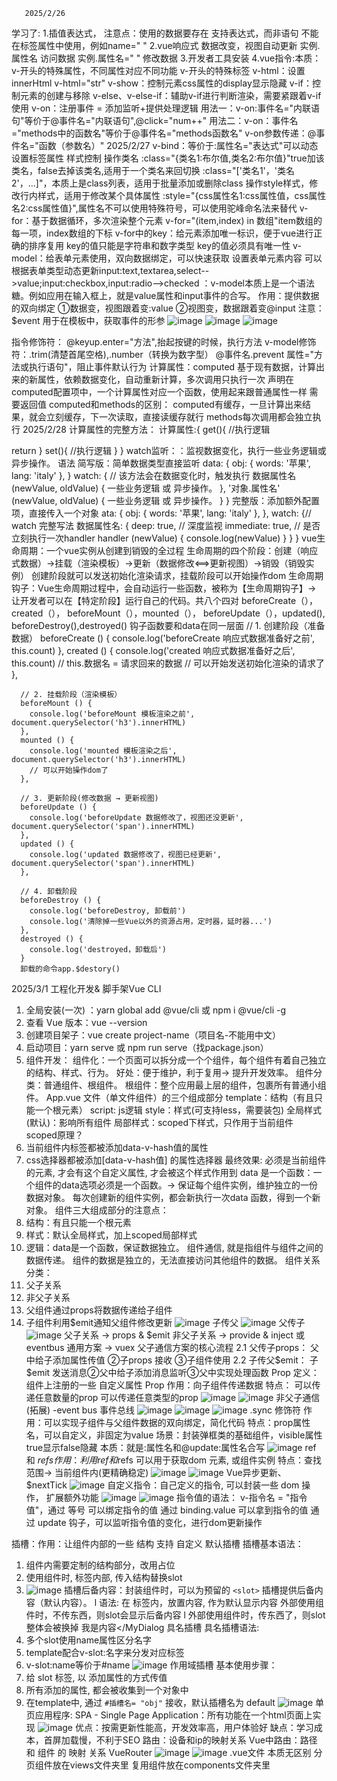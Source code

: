        2025/2/26
学习了:
1.插值表达式，
注意点：使用的数据要存在
支持表达式，而非语句
不能在标签属性中使用，例如name="  "
2.vue响应式
数据改变，视图自动更新
实例.属性名  访问数据
实例.属性名=" " 修改数据
3.开发者工具安装
4.vue指令:本质：v-开头的特殊属性，不同属性对应不同功能
v-开头的特殊标签
v-html：设置innerHtml
v-html="str"
v-show：控制元素css属性的display显示隐藏
v-if：控制元素的创建与移除
v-else、v-else-if：辅助v-if进行判断渲染，需要紧跟着v-if使用
v-on：注册事件 = 添加监听+提供处理逻辑
用法一：v-on:事件名="内联语句"等价于@事件名="内联语句",@click="num++"
用法二：v-on：事件名="methods中的函数名"等价于@事件名="methods函数名"
v-on参数传递：@事件名="函数（参数名）"
2025/2/27
v-bind：等价于:属性名="表达式"可以动态设置标签属性
样式控制
操作类名
:class="{类名1:布尔值,类名2:布尔值}"true加该类名，false去掉该类名,适用于一个类名来回切换
:class="['类名1'，'类名2'，...]"，本质上是class列表，适用于批量添加或删除class
操作style样式，修改行内样式，适用于修改某个具体属性
:style="{css属性名1:css属性值，css属性名2:css属性值}",属性名不可以使用特殊符号，可以使用驼峰命名法来替代
v-for：基于数据循环，多次渲染整个元素
v-for="(item,index) in 数组"item数组的每一项，index数组的下标
v-for中的key：给元素添加唯一标识，便于vue进行正确的排序复用
key的值只能是字符串和数字类型
key的值必须具有唯一性
v-model：给表单元素使用，双向数据绑定，可以快速获取 设置表单元素内容
可以根据表单类型动态更新input:text,textarea,select-->value;input:checkbox,input:radio-->checked
：v-model本质上是一个语法糖。例如应用在输入框上，就是value属性和input事件的合写。
作用：提供数据的双向绑定
①数据变，视图跟着变:value 
②视图变，数据跟着变@input
注意：$event 用于在模板中，获取事件的形参
![image](https://github.com/user-attachments/assets/9a6146df-b7e8-4405-9b96-322c0712fc42)
![image](https://github.com/user-attachments/assets/3ec905c5-0289-4453-b58e-4361d6f8f8f0)
![image](https://github.com/user-attachments/assets/ddc06274-2f51-414e-8474-0ca13e27c049)

指令修饰符：
@keyup.enter="方法",抬起按键的时候，执行方法
v-model修饰符：.trim(清楚首尾空格),.number（转换为数字型）
@事件名.prevent 属性="方法或执行语句"，阻止事件默认行为
计算属性：computed
基于现有数据，计算出来的新属性，依赖数据变化，自动重新计算，多次调用只执行一次
声明在computed配置项中，一个计算属性对应一个函数，使用起来跟普通属性一样
需要返回值
computed和methods的区别：
computed有缓存，一旦计算出来结果，就会立刻缓存，下一次读取，直接读缓存就行
methods每次调用都会独立执行
2025/2/28
计算属性的完整方法：
计算属性:{
get(){
//执行逻辑

return
}
set(){
//执行逻辑
}
}
watch监听：：监视数据变化，执行一些业务逻辑或异步操作。
语法
简写版：简单数据类型直接监听
data: {
 obj: {
 words: '苹果',
 lang: 'italy'
 },
 }
watch: {
 // 该方法会在数据变化时，触发执行
数据属性名 (newValue, oldValue) {
一些业务逻辑 或 异步操作。
},
 '对象.属性名' (newValue, oldValue) {
一些业务逻辑 或 异步操作。
}
 }
 完整版：添加额外配置项，直接传入一个对象
 ata: {
 obj: {
 words: '苹果',
 lang: 'italy'
 },
 },
 watch: {// watch 完整写法
数据属性名: {
 deep: true, // 深度监视
immediate: true, // 是否立刻执行一次handler
 handler (newValue) {
 console.log(newValue)
 }
 }
 }
vue生命周期：一个vue实例从创建到销毁的全过程
生命周期的四个阶段：创建（响应式数据）->挂载（渲染模板）->更新（数据修改<==>更新视图）->销毁（销毁实例）
创建阶段就可以发送初始化渲染请求，挂载阶段可以开始操作dom
生命周期钩子：Vue生命周期过程中，会自动运行一些函数，被称为【生命周期钩子】→  让开发者可以在【特定阶段】运行自己的代码。共八个四对
beforeCreate（），created（）， beforeMount（），mounted（）， beforeUpdate（），updated(), beforeDestroy(),destroyed()
 钩子函数要和data在同一层面
      // 1. 创建阶段（准备数据）
      beforeCreate () {
        console.log('beforeCreate 响应式数据准备好之前', this.count)
      },
      created () {
        console.log('created 响应式数据准备好之后', this.count)
        // this.数据名 = 请求回来的数据
        // 可以开始发送初始化渲染的请求了
      },

      // 2. 挂载阶段（渲染模板）
      beforeMount () {
        console.log('beforeMount 模板渲染之前', document.querySelector('h3').innerHTML)
      },
      mounted () {
        console.log('mounted 模板渲染之后', document.querySelector('h3').innerHTML)
        // 可以开始操作dom了
      },

      // 3. 更新阶段(修改数据 → 更新视图)
      beforeUpdate () {
        console.log('beforeUpdate 数据修改了，视图还没更新', document.querySelector('span').innerHTML)
      },
      updated () {
        console.log('updated 数据修改了，视图已经更新', document.querySelector('span').innerHTML)
      },

      // 4. 卸载阶段
      beforeDestroy () {
        console.log('beforeDestroy, 卸载前')
        console.log('清除掉一些Vue以外的资源占用，定时器，延时器...')
      },
      destroyed () {
        console.log('destroyed，卸载后')
      }
      卸载的命令app.$destory()
2025/3/1
工程化开发& 脚手架Vue CLI
1. 全局安装(一次) ：yarn global add @vue/cli    或 npm i  @vue/cli  -g
2. 查看 Vue 版本：vue  --version
 3. 创建项目架子：vue  create  project-name（项目名-不能用中文）
4. 启动项目：yarn  serve  或 npm run serve（找package.json）
5. 组件开发：
 组件化：一个页面可以拆分成一个个组件，每个组件有着自己独立的结构、样式、行为。
好处：便于维护，利于复用→ 提升开发效率。
组件分类：普通组件、根组件。
根组件：整个应用最上层的组件，包裹所有普通小组件。
App.vue 文件（单文件组件）的三个组成部分
 template：结构（有且只能一个根元素）
script:   js逻辑
style：样式(可支持less，需要装包)
全局样式(默认)：影响所有组件
局部样式：scoped下样式，只作用于当前组件
scoped原理？
1. 当前组件内标签都被添加data-v-hash值的属性
2. css选择器都被添加[data-v-hash值] 的属性选择器
最终效果: 必须是当前组件的元素, 才会有这个自定义属性, 才会被这个样式作用到
data 是一个函数：一个组件的data选项必须是一个函数。→   保证每个组件实例，维护独立的一份数据对象。
每次创建新的组件实例，都会新执行一次data 函数，得到一个新对象。
组件三大组成部分的注意点：
1. 结构：有且只能一个根元素
2. 样式：默认全局样式，加上scoped局部样式
3. 逻辑：data是一个函数，保证数据独立。
组件通信, 就是指组件与组件之间的数据传递。
组件的数据是独立的，无法直接访问其他组件的数据。
组件关系分类：
1. 父子关系
2. 非父子关系
1. 父组件通过props将数据传递给子组件
2. 子组件利用$emit通知父组件修改更新
![image](https://github.com/user-attachments/assets/4ec65997-2e89-4ba0-b4c4-bd6e839b2f46)
子传父
![image](https://github.com/user-attachments/assets/338677c9-e354-41cf-94fc-5cf11a8735d2)
父传子
![image](https://github.com/user-attachments/assets/e1b9896f-f55b-4fbc-902b-b46062b91bf0)
父子关系 →    props & $emit
非父子关系 →    provide & inject   或 eventbus
通用方案 →    vuex
 父子通信方案的核心流程
2.1 父传子props：
父中给子添加属性传值 ②子props 接收 ③子组件使用
2.2 子传父$emit：
子$emit 发送消息②父中给子添加消息监听③父中实现处理函数
 Prop 定义：组件上注册的一些 自定义属性
Prop 作用：向子组件传递数据
特点：
可以传递任意数量的prop
可以传递任意类型的prop
![image](https://github.com/user-attachments/assets/ebc99cf0-698c-4801-8725-f500c92aceff)
![image](https://github.com/user-attachments/assets/dfbb0264-84a3-43a8-8db1-1663183dd2be)
非父子通信(拓展) -event bus 事件总线
![image](https://github.com/user-attachments/assets/f5b5f573-d61b-4fed-96d8-cf2ac9934123)
![image](https://github.com/user-attachments/assets/f4713b19-02ca-425b-9319-3f6548fd47e1)
![image](https://github.com/user-attachments/assets/8c0cac72-c063-4615-8174-2b8111d5a464)
.sync 修饰符
作用：可以实现子组件与父组件数据的双向绑定，简化代码
特点：prop属性名，可以自定义，非固定为value
场景：封装弹框类的基础组件，visible属性 true显示false隐藏
本质：就是:属性名和@update:属性名合写
![image](https://github.com/user-attachments/assets/1e2a1155-62fc-43db-859b-f9f7b32e4e75)
ref 和 $refs
作用：利用ref 和$refs 可以用于获取dom 元素, 或组件实例
特点：查找范围→  当前组件内(更精确稳定)
![image](https://github.com/user-attachments/assets/bf0568a4-ba15-46c5-a84b-5e1d7a9a586a)
![image](https://github.com/user-attachments/assets/b2f7c4ad-b23e-4daa-a996-528ee79c426d)
Vue异步更新、$nextTick
![image](https://github.com/user-attachments/assets/2ba3f6fe-9e70-431c-bf75-852d68a0491a)
自定义指令：自己定义的指令,  可以封装一些 dom 操作， 扩展额外功能
![image](https://github.com/user-attachments/assets/8e136b69-cc86-430b-9164-3a532577714a)
![image](https://github.com/user-attachments/assets/f1cda1e9-852e-4290-b0d9-8e903841b6f4)
 指令值的语法：
v-指令名 = "指令值"，通过 等号 可以绑定指令的值
通过 binding.value 可以拿到指令的值
通过 update 钩子，可以监听指令值的变化，进行dom更新操作

插槽：作用：让组件内部的一些 结构 支持 自定义
默认插槽
插槽基本语法：
1. 组件内需要定制的结构部分，改用<slot></slot>占位
2. 使用组件时, <MyDialog></MyDialog>标签内部, 传入结构替换slot
3. ![image](https://github.com/user-attachments/assets/843bab80-cfee-4213-bc19-b0f24a3d18c1)
插槽后备内容：封装组件时，可以为预留的 `<slot>` 插槽提供后备内容（默认内容）。
l 语法: 在 <slot> 标签内，放置内容,  作为默认显示内容
 外部使用组件时，不传东西，则slot会显示后备内容 
<MyDialog></MyDialog>
 l 外部使用组件时，传东西了，则slot整体会被换掉
<MyDialog>我是内容</MyDialog
具名插槽
具名插槽语法:
1. 多个slot使用name属性区分名字
2.   template配合v-slot:名字来分发对应标签
3.   v-slot:name等价于#name
![image](https://github.com/user-attachments/assets/c15af532-7e30-4258-b9f4-f1b75f218374)
 作用域插槽
基本使用步骤：
1. 给 slot 标签, 以 添加属性的方式传值
2. 所有添加的属性, 都会被收集到一个对象中
3. 在template中, 通过  ` #插槽名= "obj" ` 接收，默认插槽名为 default
![image](https://github.com/user-attachments/assets/fe1ccb34-2341-4010-84ed-c641f38eb27f)
单页应用程序: SPA - Single Page Application：所有功能在一个html页面上实现
![image](https://github.com/user-attachments/assets/3e591f16-3e8c-4fc6-b0c6-b449c019b8e8)
优点：按需更新性能高，开发效率高，用户体验好
缺点：学习成本，首屏加载慢，不利于SEO
路由：设备和ip的映射关系
Vue中路由：路径 和 组件 的 映射 关系
VueRouter
![image](https://github.com/user-attachments/assets/c2d0c9f4-8dee-495b-8e3d-dea4c02b1e6e)
![image](https://github.com/user-attachments/assets/7c253a06-d744-4789-ab9d-96cf3656c840)
.vue文件 本质无区别
分页组件放在views文件夹里
复用组件放在components文件夹里
